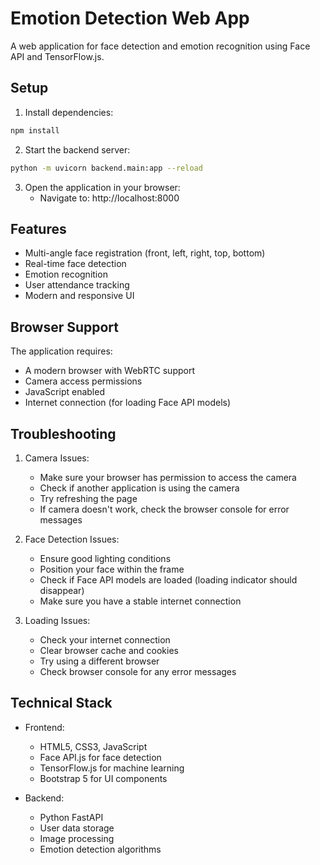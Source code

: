 # Emotion Detection Web App

A web application for face detection and emotion recognition using Face API and TensorFlow.js.

## Setup

1. Install dependencies:
```bash
npm install
```

2. Start the backend server:
```bash
python -m uvicorn backend.main:app --reload
```

3. Open the application in your browser:
   - Navigate to: http://localhost:8000

## Features

- Multi-angle face registration (front, left, right, top, bottom)
- Real-time face detection
- Emotion recognition
- User attendance tracking
- Modern and responsive UI

## Browser Support

The application requires:
- A modern browser with WebRTC support
- Camera access permissions
- JavaScript enabled
- Internet connection (for loading Face API models)

## Troubleshooting

1. Camera Issues:
   - Make sure your browser has permission to access the camera
   - Check if another application is using the camera
   - Try refreshing the page
   - If camera doesn't work, check the browser console for error messages

2. Face Detection Issues:
   - Ensure good lighting conditions
   - Position your face within the frame
   - Check if Face API models are loaded (loading indicator should disappear)
   - Make sure you have a stable internet connection

3. Loading Issues:
   - Check your internet connection
   - Clear browser cache and cookies
   - Try using a different browser
   - Check browser console for any error messages

## Technical Stack

- Frontend:
  - HTML5, CSS3, JavaScript
  - Face API.js for face detection
  - TensorFlow.js for machine learning
  - Bootstrap 5 for UI components

- Backend:
  - Python FastAPI
  - User data storage
  - Image processing
  - Emotion detection algorithms
